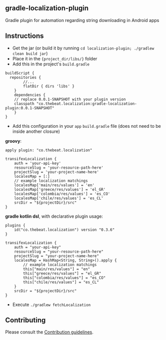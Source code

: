 ## gradle-localization-plugin
Gradle plugin for automation regarding string downloading in Android apps

## Instructions

- Get the jar (or build it by running `cd localization-plugin; ./gradlew clean build jar`)
- Place it in the `{project_dir/libs/}` folder
- Add this in the project's `build.gradle`
```
buildScript {
  repositories {
        //...
        flatDir { dirs 'libs' }
    }
    dependencies {
    // replace 0.0.1-SNAPSHOT with your plugin version
    classpath "co.thebeat.localization:gradle-localization-plugin:0.0.1-SNAPSHOT"
    }
}

```
- Add this configuration in your `app` `build.gradle` file (does not need to be inside another closure)

**groovy**:

```
apply plugin: "co.thebeat.localization"

transifexLocalization {
    auth = 'your-api-key'
    resourceSlug = 'your-resource-path-here'
    projectSlug = 'your-project-name-here'
    localesMap = [:]
    // example localization matchings
    localesMap['main/res/values'] = 'en'
    localesMap['greece/res/values'] = 'el_GR'
    localesMap['colombia/res/values'] = 'es_CO'
    localesMap['chile/res/values'] = 'es_CL'
    srcDir = "${projectDir}/src"
}
```

**gradle kotlin dsl**, with declarative plugin usage:
```
plugins {
    id("co.thebeat.localization") version "0.3.6"
}

transifexLocalization {
    auth = "your-api-key"
    resourceSlug = "your-resource-path-here"
    projectSlug = "your-project-name-here"
    localesMap = HashMap<String, String>().apply {
        // example localization matchings
        this["main/res/values"] = "en"
        this["greece/res/values"] = "el_GR"
        this["colombia/res/values"] = "es_CO"
        this["chile/res/values"] = "es_CL"
    }
    srcDir = "${projectDir}/src"
}
```
- Execute `./gradlew fetchLocalization`

## Contributing

Please consult the [Contribution guidelines](CONTRIBUTE.md).
